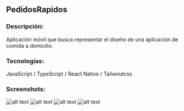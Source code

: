 ## PedidosRapidos

### Descripción:

Aplicación móvil que busca representar el diseño de una aplicación de comida a domicilio.

### Tecnologías:

JavaScript / TypeScript / React Native / Tailwindcss

### Screenshots:

![alt text](https://github.com/MartinLaRosa27/PedidosRapidos/blob/main/resources/screenshot1.png?raw=true)
![alt text](https://github.com/MartinLaRosa27/PedidosRapidos/blob/main/resources/screenshot2.png?raw=true)
![alt text](https://github.com/MartinLaRosa27/PedidosRapidos/blob/main/resources/screenshot3.png?raw=true)
![alt text](https://github.com/MartinLaRosa27/PedidosRapidos/blob/main/resources/screenshot4.png?raw=true)
